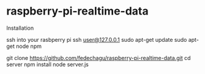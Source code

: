 # raspberry-pi-realtime-data

Installation

ssh into your rasbperry pi
ssh user@127.0.0.1
sudo apt-get update
sudo apt-get node npm

git clone https://github.com/fedechagu/raspberry-pi-realtime-data.git
cd server
npm install
node server.js

